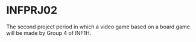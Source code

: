# INFPRJ02
The second project period in which a video game based on a board game will be made by Group 4 of INF1H.

